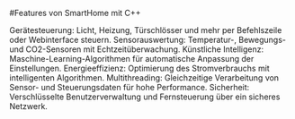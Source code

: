 #Features von SmartHome mit C++

Gerätesteuerung: Licht, Heizung, Türschlösser und mehr per Befehlszeile oder Webinterface steuern.
Sensorauswertung: Temperatur-, Bewegungs- und CO2-Sensoren mit Echtzeitüberwachung.
Künstliche Intelligenz: Maschine-Learning-Algorithmen für automatische Anpassung der Einstellungen.
Energieeffizienz: Optimierung des Stromverbrauchs mit intelligenten Algorithmen.
Multithreading: Gleichzeitige Verarbeitung von Sensor- und Steuerungsdaten für hohe Performance.
Sicherheit: Verschlüsselte Benutzerverwaltung und Fernsteuerung über ein sicheres Netzwerk.
